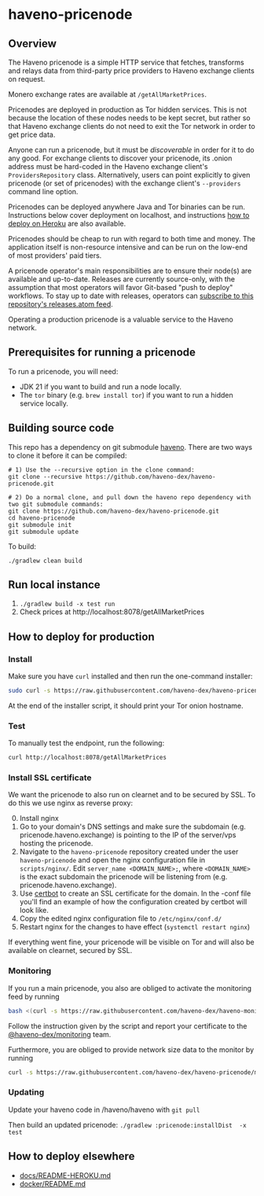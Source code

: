 # haveno-pricenode

## Overview

The Haveno pricenode is a simple HTTP service that fetches, transforms and relays data from third-party price providers to Haveno exchange clients on request.

Monero exchange rates are available at `/getAllMarketPrices`.

Pricenodes are deployed in production as Tor hidden services. This is not because the location of these nodes needs to be kept secret, but rather so that Haveno exchange clients do not need to exit the Tor network in order to get price data.

Anyone can run a pricenode, but it must be _discoverable_ in order for it to do any good. For exchange clients to discover your pricenode, its .onion address must be hard-coded in the Haveno exchange client's `ProvidersRepository` class. Alternatively, users can point explicitly to given pricenode (or set of pricenodes) with the exchange client's `--providers` command line option.

Pricenodes can be deployed anywhere Java and Tor binaries can be run. Instructions below cover deployment on localhost, and instructions [how to deploy on Heroku](README-HEROKU.md) are also available.

Pricenodes should be cheap to run with regard to both time and money. The application itself is non-resource intensive and can be run on the low-end of most providers' paid tiers.

A pricenode operator's main responsibilities are to ensure their node(s) are available and up-to-date. Releases are currently source-only, with the assumption that most operators will favor Git-based "push to deploy" workflows. To stay up to date with releases, operators can [subscribe to this repository's releases.atom feed](https://github.com/haveno-dex/pricenode/releases.atom).

Operating a production pricenode is a valuable service to the Haveno network.


## Prerequisites for running a pricenode

To run a pricenode, you will need:

  - JDK 21 if you want to build and run a node locally.
  - The `tor` binary (e.g. `brew install tor`) if you want to run a hidden service locally.
  
## Building source code

This repo has a dependency on git submodule [haveno](https://github.com/haveno-dex/haveno).  There are two ways to clone it before it can be compiled:

```
# 1) Use the --recursive option in the clone command:
git clone --recursive https://github.com/haveno-dex/haveno-pricenode.git

# 2) Do a normal clone, and pull down the haveno repo dependency with two git submodule commands:
git clone https://github.com/haveno-dex/haveno-pricenode.git
cd haveno-pricenode
git submodule init
git submodule update
```

To build:
```
./gradlew clean build
```

## Run local instance

1. `./gradlew build -x test run`
2. Check prices at http://localhost:8078/getAllMarketPrices

## How to deploy for production

### Install

Make sure you have `curl` installed and then run the one-command installer:

```bash
sudo curl -s https://raw.githubusercontent.com/haveno-dex/haveno-pricenode/main/scripts/install_pricenode_debian.sh | sudo bash
```

At the end of the installer script, it should print your Tor onion hostname.

### Test

To manually test the endpoint, run the following:

``` bash
curl http://localhost:8078/getAllMarketPrices
```

### Install SSL certificate

We want the pricenode to also run on clearnet and to be secured by SSL. To do this we use nginx as reverse proxy:

0. Install nginx
1. Go to your domain's DNS settings and make sure the subdomain (e.g. pricenode.haveno.exchange) is pointing to the IP of the server/vps hosting the pricenode.
2. Navigate to the `haveno-pricenode` repository created under the user `haveno-pricenode` and open the nginx configuration file in `scripts/nginx/`. Edit `server_name <DOMAIN_NAME>;`, where `<DOMAIN_NAME>` is the exact subdomain the pricenode will be listening from (e.g. pricenode.haveno.exchange).
3. Use [certbot](https://certbot.eff.org/) to create an SSL certificate for the domain. In the -conf file you'll find an example of how the configuration created by certbot will look like.
4. Copy the edited nginx configuration file to `/etc/nginx/conf.d/`
5. Restart nginx for the changes to have effect (`systemctl restart nginx`)

If everything went fine, your pricenode will be visible on Tor and will also be available on clearnet, secured by SSL.

### Monitoring

If you run a main pricenode, you also are obliged to activate the monitoring feed by running

```bash
bash <(curl -s https://raw.githubusercontent.com/haveno-dex/haveno-monitor/main/scripts/install_collectd_debian.sh)
```
Follow the instruction given by the script and report your certificate to the [@haveno-dex/monitoring](https://github.com/orgs/haveno-dex/teams/monitoring-operators) team.

Furthermore, you are obliged to provide network size data to the monitor by running
```bash
curl -s https://raw.githubusercontent.com/haveno-dex/haveno-pricenode/main/scripts/install_networksize_debian.sh | sudo bash
```

### Updating

Update your haveno code in /haveno/haveno with ```git pull```

Then build an updated pricenode:
```./gradlew :pricenode:installDist  -x test```

## How to deploy elsewhere

 - [docs/README-HEROKU.md](docs/README-HEROKU.md)
 - [docker/README.md](docker/README.md)
 
